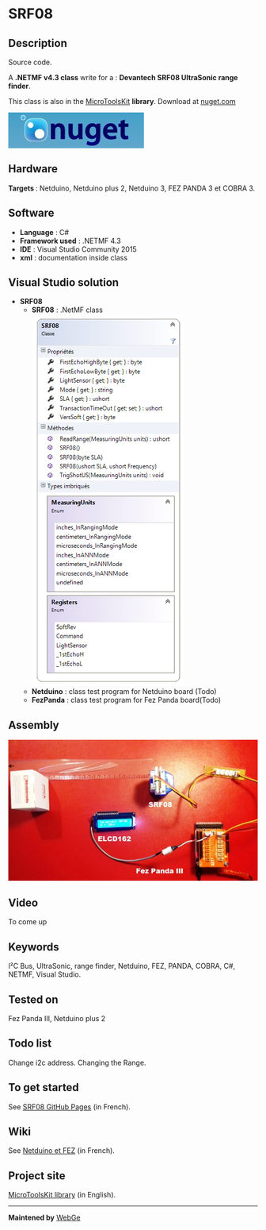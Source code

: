 # SRF08

<strong>Description</strong>
-------------------------------------
Source code.

A <strong>.NETMF v4.3 class</strong> write for a : <strong>Devantech SRF08 UltraSonic range finder</strong>. 

This class is also in the <a href="https://www.nuget.org/packages/WEBGE.Microtoolskit/" target="_blank">MicroToolsKit</a> <strong>library</strong>. Download at <a href="https://www.nuget.org" target="_blank">nuget.com</a>

 <img src="img/nuget.JPG" align="center" />

<strong>Hardware</strong>
---------------------
<strong> Targets </strong>: Netduino, Netduino plus 2, Netduino 3, FEZ PANDA 3 et COBRA 3.

<strong>Software</strong>
---------------------
<ul>
<li><strong>Language</strong> : C#</li>
<li><strong>Framework used</strong> : .NETMF 4.3</li>
<li><strong>IDE</strong> : Visual Studio Community 2015</li>
<li><strong>xml</strong> : documentation inside class </li> 
</ul>

<strong> Visual Studio solution</strong>
-------------------------------------
<ul>
<li><strong>SRF08</strong>
<ul>
<li><strong>SRF08</strong> : .NetMF class</li>
<img src="img/srf08.png" />
<li><strong>Netduino</strong> : class test program for Netduino board (Todo)</li>
<li><strong>FezPanda</strong> : class test program for Fez Panda board(Todo)</li>
</ul>
</li>
</ul>

<strong>Assembly</strong>
--------------------------
<img src="img/srf08.jpg" />

<strong>Video</strong>
-------------------
To come up

<strong>Keywords</strong>
----------------------------
I²C Bus, UltraSonic, range finder, Netduino, FEZ, PANDA, COBRA, C#, NETMF, Visual Studio.

<strong>Tested on</strong>
-------------------
Fez Panda III, Netduino plus 2

<strong>Todo list</strong>
-------------------
Change i2c address. Changing the Range.

<strong>To get started</strong>
--------------------
See <a href="http://webge.github.io/SRF08/" target="_blank">SRF08 GitHub Pages</a> (in French).

<strong>Wiki</strong>
--------------------
See <a href="https://csharpembarquenetduino.wikispaces.com/Home" target="_blank">Netduino et FEZ</a> (in French).

<strong>Project site</strong>
--------------------
<a href ="https://csharpembarquenetduino.wikispaces.com/6.+MicroToolsKit+library">MicroToolsKit library</a> (in English).
<hr>

<strong>Maintened by</strong> <a href="mailto:philippemariano@gmail.com">WebGe</a>
